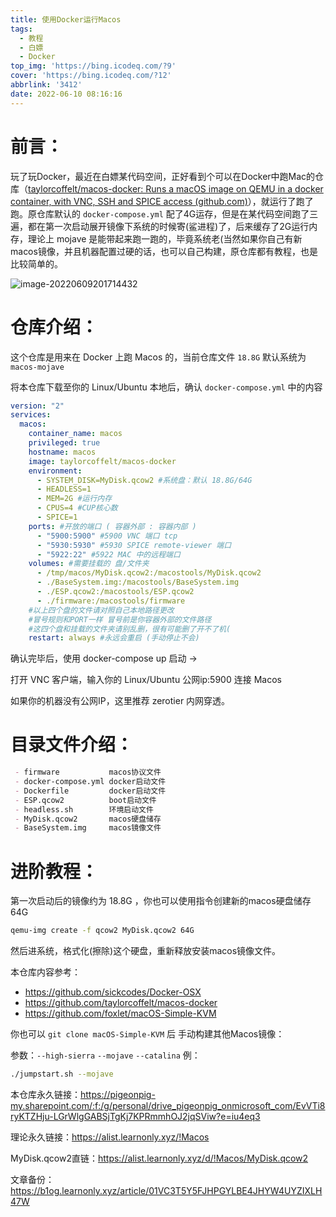 ```yaml
---
title: 使用Docker运行Macos
tags:
  - 教程
  - 白嫖
  - Docker
top_img: 'https://bing.icodeq.com/?9'
cover: 'https://bing.icodeq.com/?12'
abbrlink: '3412'
date: 2022-06-10 08:16:16
---
```


# 前言：

玩了玩Docker，最近在白嫖某代码空间，正好看到个可以在Docker中跑Mac的仓库（[taylorcoffelt/macos-docker: Runs a macOS image on QEMU in a docker container, with VNC, SSH and SPICE access (github.com)](https://github.com/taylorcoffelt/macos-docker)），就运行了跑了跑。原仓库默认的 `docker-compose.yml` 配了4G运存，但是在某代码空间跑了三遍，都在第一次启动展开镜像下系统的时候寄(鲨进程)了，后来缓存了2G运行内存，理论上 mojave 是能带起来跑一跑的，毕竟系统老(当然如果你自己有新macos镜像，并且机器配置过硬的话，也可以自己构建，原仓库都有教程，也是比较简单的。

![image-20220609201714432](https://img.pighog.repl.co/2022/06/image-20220609201714432.png)

# 仓库介绍：

这个仓库是用来在 Docker 上跑 Macos 的，当前仓库文件 `18.8G` 默认系统为 `macos-mojave`

将本仓库下载至你的 Linux/Ubuntu 本地后，确认 `docker-compose.yml` 中的内容

```yml
version: "2"
services:
  macos:
    container_name: macos
    privileged: true
    hostname: macos
    image: taylorcoffelt/macos-docker
    environment:
      - SYSTEM_DISK=MyDisk.qcow2 #系统盘：默认 18.8G/64G
      - HEADLESS=1
      - MEM=2G #运行内存
      - CPUS=4 #CUP核心数
      - SPICE=1
    ports: #开放的端口 ( 容器外部 : 容器内部 )
      - "5900:5900" #5900 VNC 端口 tcp
      - "5930:5930" #5930 SPICE remote-viewer 端口
      - "5922:22" #5922 MAC 中的远程端口
    volumes: #需要挂载的 盘/文件夹
      - /tmp/macos/MyDisk.qcow2:/macostools/MyDisk.qcow2
      - ./BaseSystem.img:/macostools/BaseSystem.img
      - ./ESP.qcow2:/macostools/ESP.qcow2
      - ./firmware:/macostools/firmware
    #以上四个盘的文件请对照自己本地路径更改
    #冒号规则和PORT一样 冒号前是你容器外部的文件路径
    #这四个盘和挂载的文件夹请别乱删，很有可能删了开不了机(
    restart: always #永远会重启 (手动停止不会)
```

确认完毕后，使用 docker-compose up 启动 ->

打开 VNC 客户端，输入你的 Linux/Ubuntu 公网ip:5900 连接 Macos

如果你的机器没有公网IP，这里推荐 zerotier 内网穿透。

# 目录文件介绍：

```markdown
 - firmware           macos协议文件
 - docker-compose.yml docker启动文件
 - Dockerfile         docker启动文件
 - ESP.qcow2          boot启动文件
 - headless.sh        环境启动文件
 - MyDisk.qcow2       macos硬盘储存
 - BaseSystem.img     macos镜像文件
```
# 进阶教程：

第一次启动后的镜像约为 18.8G ，你也可以使用指令创建新的macos硬盘储存 64G

```bash
qemu-img create -f qcow2 MyDisk.qcow2 64G
```

然后进系统，格式化(擦除)这个硬盘，重新释放安装macos镜像文件。

本仓库内容参考：
 - https://github.com/sickcodes/Docker-OSX
 - https://github.com/taylorcoffelt/macos-docker
 - https://github.com/foxlet/macOS-Simple-KVM

你也可以 `git clone macOS-Simple-KVM` 后 手动构建其他Macos镜像：

参数：`--high-sierra`  `--mojave`  `--catalina` 例：

```bash
./jumpstart.sh --mojave
```

本仓库永久链接：https://pigeonpig-my.sharepoint.com/:f:/g/personal/drive_pigeonpig_onmicrosoft_com/EvVTi8ryKTZHju-LGrWlgGABSjTgKj7KPRmmhOJ2jqSViw?e=iu4eq3

理论永久链接：https://alist.learnonly.xyz/!Macos

MyDisk.qcow2直链：https://alist.learnonly.xyz/d/!Macos/MyDisk.qcow2

文章备份：https://b1og.learnonly.xyz/article/01VC3T5Y5FJHPGYLBE4JHYW4UYZIXLH47W